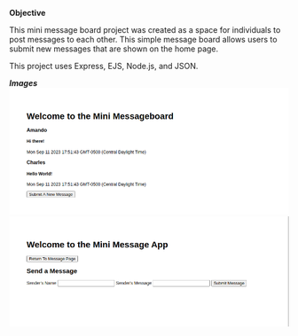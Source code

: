 **Objective**

This mini message board project was created as a space for individuals to post messages to each other. This simple message board allows users to submit new messages that are shown on the home page. 

This project uses Express, EJS, Node.js, and JSON.

***Images***
![](homepage.png)
![](createpage.png)